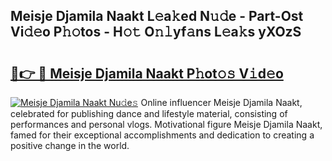## Meisje Djamila Naakt L𝚎a𝚔ed N𝚞𝚍e - Part-Ost Vi𝚍𝚎o P𝚑𝚘tos - H𝚘𝚝 O𝚗𝚕yf𝚊ns L𝚎a𝚔s yXOzS

# <h2><a href="http://kfdqo5j.oniu.top/?m=Meisje+Djamila+Naakt">🔗👉 🔴 Meisje Djamila Naakt P𝚑ot𝚘𝚜 V𝚒d𝚎o</a></h2>

[![Meisje Djamila Naakt Nu𝚍e𝚜](https://i.imgur.com/0qMVB7G.gif)](http://kfdqo5j.oniu.top/?m=Meisje+Djamila+Naakt)
Online influencer Meisje Djamila Naakt, celebrated for publishing dance and lifestyle material, consisting of performances and personal vlogs. Motivational figure Meisje Djamila Naakt, famed for their exceptional accomplishments and dedication to creating a positive change in the world.  
